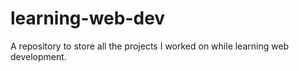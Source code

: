 # learning-web-dev
A repository to store all the projects I worked on while learning web development.
